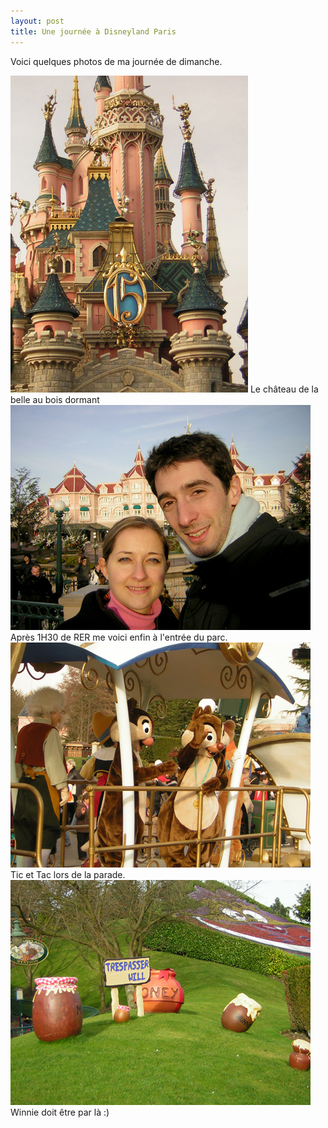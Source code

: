 ```yaml
---
layout: post
title: Une journée à Disneyland Paris
---
```


Voici quelques photos de ma journée de dimanche.  
  
<img src="/assets/images/blog/Perso/Disney2008/DSCN7569.jpg" alt="" />  
Le château de la belle au bois dormant  
  
<img src="/assets/images/blog/Perso/Disney2008/DSCN7512.jpg" alt="" />  
Après 1H30 de RER me voici enfin à l'entrée du parc.  
  
<img src="/assets/images/blog/Perso/Disney2008/DSCN7567.jpg" alt="" />  
Tic et Tac lors de la parade.  
  
<img src="/assets/images/blog/Perso/Disney2008/DSCN7544.jpg" alt="" />  
Winnie doit être par là :)